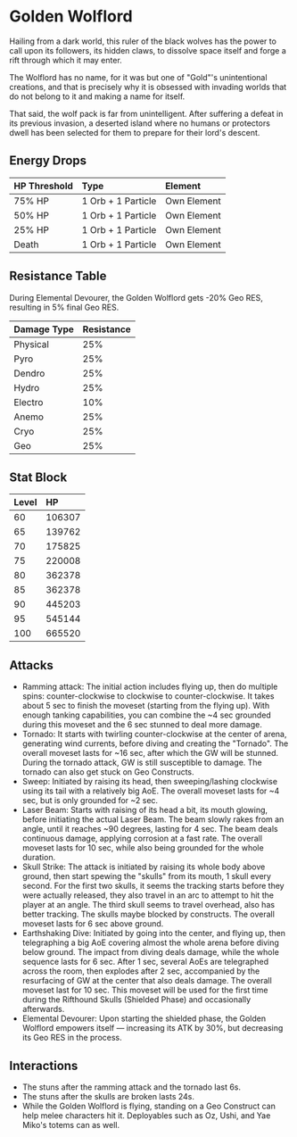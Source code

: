 # Golden Wolflord

Hailing from a dark world, this ruler of the black wolves has the power to call upon its followers, its hidden claws, to dissolve space itself and forge a rift through which it may enter.

The Wolflord has no name, for it was but one of "Gold"'s unintentional creations, and that is precisely why it is obsessed with invading worlds that do not belong to it and making a name for itself.

That said, the wolf pack is far from unintelligent. After suffering a defeat in its previous invasion, a deserted island where no humans or protectors dwell has been selected for them to prepare for their lord's descent.

## Energy Drops

| HP Threshold | Type               | Element     |
| :----------- | :----------------- | :---------- |
| 75% HP       | 1 Orb + 1 Particle | Own Element |
| 50% HP       | 1 Orb + 1 Particle | Own Element |
| 25% HP       | 1 Orb + 1 Particle | Own Element |
| Death        | 1 Orb + 1 Particle | Own Element |

## Resistance Table

During Elemental Devourer, the Golden Wolflord gets -20% Geo RES, resulting in 5% final Geo RES.

| Damage Type | Resistance |
| :---------- | :--------- |
| Physical    | 25%        |
| Pyro        | 25%        |
| Dendro      | 25%        |
| Hydro       | 25%        |
| Electro     | 10%        |
| Anemo       | 25%        |
| Cryo        | 25%        |
| Geo         | 25%        |

## Stat Block

| Level | HP     |
| :---- | :----- |
| 60    | 106307 |
| 65    | 139762 |
| 70    | 175825 |
| 75    | 220008 |
| 80    | 362378 |
| 85    | 362378 |
| 90    | 445203 |
| 95    | 545144 |
| 100   | 665520 |

## Attacks

* Ramming attack: The initial action includes flying up, then do multiple spins: counter-clockwise to clockwise to counter-clockwise. It takes about 5 sec to finish the moveset (starting from the flying up). With enough tanking capabilities, you can combine the ~4 sec grounded during this moveset and the 6 sec stunned to deal more damage.
* Tornado: It starts with twirling counter-clockwise at the center of arena, generating wind currents, before diving and creating the "Tornado". The overall moveset lasts for ~16 sec, after which the GW will be stunned. During the tornado attack, GW is still susceptible to damage. The tornado can also get stuck on Geo Constructs.
* Sweep: Initiated by raising its head, then sweeping/lashing clockwise using its tail with a relatively big AoE. The overall moveset lasts for ~4 sec, but is only grounded for ~2 sec.
* Laser Beam: Starts with raising of its head a bit, its mouth glowing, before initiating the actual Laser Beam. The beam slowly rakes from an angle, until it reaches ~90 degrees, lasting for 4 sec. The beam deals continuous damage, applying corrosion at a fast rate. The overall moveset lasts for 10 sec, while also being grounded for the whole duration.
* Skull Strike: The attack is initiated by raising its whole body above ground, then start spewing the "skulls" from its mouth, 1 skull every second. For the first two skulls, it seems the tracking starts before they were actually released, they also travel in an arc to attempt to hit the player at an angle. The third skull seems to travel overhead, also has better tracking. The skulls maybe blocked by constructs. The overall moveset lasts for 6 sec above ground.
* Earthshaking Dive: Initiated by going into the center, and flying up, then telegraphing a big AoE covering almost the whole arena before diving below ground. The impact from diving deals damage, while the whole sequence lasts for 6 sec. After 1 sec, several AoEs are telegraphed across the room, then explodes after 2 sec, accompanied by the resurfacing of GW at the center that also deals damage. The overall moveset last for 10 sec. This moveset will be used for the first time during the Rifthound Skulls (Shielded Phase) and occasionally afterwards.
* Elemental Devourer: Upon starting the shielded phase, the Golden Wolflord empowers itself — increasing its ATK by 30%, but decreasing its Geo RES in the process.

## Interactions

* The stuns after the ramming attack and the tornado last 6s.
* The stuns after the skulls are broken lasts 24s.
* While the Golden Wolflord is flying, standing on a Geo Construct can help melee characters hit it. Deployables such as Oz, Ushi, and Yae Miko's totems can as well.